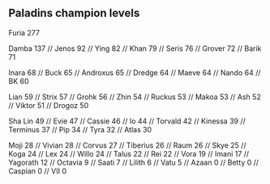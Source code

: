 <h2>Paladins champion levels</h2>

Furia     277

Damba     137 //
Jenos     92 //
Ying      82 //
Khan      79 //
Seris     76 //
Grover    72 //
Barik     71

Inara     68 //
Buck      65 //
Androxus  65 //
Dredge    64 //
Maeve     64 //
Nando     64 //
BK        60

Lian      59 //
Strix     57 //
Grohk     56 //
Zhin      54 //
Ruckus    53 //
Makoa     53 //
Ash       52 //
Viktor    51 //
Drogoz    50

Sha Lin   49 //
Evie      47 //
Cassie    46 //
Io        44 //
Torvald   42 //
Kinessa   39 //
Terminus  37 //
Pip       34 //
Tyra      32 //
Atlas     30

Moji      28 //
Vivian    28 //
Corvus    27 //
Tiberius  26 //
Raum      26 //
Skye      25 //
Koga      24 //
Lex       24 //
Willo     24 //
Talus     22 //
Rei       22 //
Vora      19 //
Imani     17 //
Yagorath  12 //
Octavia   9 //
Saati     7 //
Lilith    6 //
Vatu      5 //
Azaan     0 //
Betty     0 //
Caspian   0 //
VII       0
